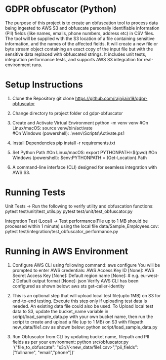 # GDPR obfuscator (Python)

The purpose of this project is to create an obfuscation tool to process data being ingested to AWS S3 and obfuscate personally identifiable information (PII) fields (like names, emails, phone numbers, address etc) in CSV files. The tool will be supplied with the S3 location of a file containing sensitive information, and the names of the affected fields. It will create a new file or byte stream object containing an exact copy of the input file but with the sensitive data replaced with obfuscated strings. It includes unit tests, integration performance tests, and supports AWS S3 integration for real-environment runs.

# Setup Instructions
1. Clone the Repository
git clone https://github.com/rajnijain19/gdpr-obfuscator

2. Change directory to project folder
cd gdpr-obfuscator

3. Create and Activate Virtual Environment
python -m venv venv
#On Linux/macOS: 
source venv/bin/activate        
#On Windows (powershell): 
.\venv\Scripts\Activate.ps1

4. Install Dependencies
pip install -r requirements.txt

5. Set Python Path
#On Linux/macOS: 
export PYTHONPATH=$(pwd)
#On Windows (powershell): 
$env:PYTHONPATH = (Get-Location).Path

6. A command-line interface (CLI) designed for seamless integration with AWS S3.
 
# Running Tests

Unit Tests -> Run the following to verify utility and obfuscation functions:
pytest test/unit/test_utils.py
pytest test/unit/test_obfuscator.py

Integration Test (Local) -> Test performance(File up to 1 MB should be processed within 1 minute) using the local file data/Sample_Employees.csv:
pytest test/integration/test_obfuscator_performance.py

# Running in AWS Environment

1. Configure AWS CLI using following command:
aws configure
You will be prompted to enter AWS credentials:
AWS Access Key ID [None]: <your-access-key-id>
AWS Secret Access Key [None]: <your-secret-access-key>
Default region name [None]: <your-default-region> # e.g. eu-west-2
Default output format [None]: json
Verify AWS CLI has been configured as shown below:
aws sts get-caller-identity

2. This is an optional step that will upload local test file(upto 1MB) on S3 for end-to-end testing. Execute this step only if uploading test data is needed. An existing data file could also be used. To Upload local test data to S3, update the bucket_name variable in script/load_sample_data.py with your own bucket name, then run the script to create and upload a file (up to 1 MB) on S3 with filepath new_data/file1.csv as shown below:
python script/load_sample_data.py

3. Run Obfuscator from CLI by updating bucket name, filepath and PII fields as per your environment:
python src/obfuscator.py '{"file_to_obfuscate": "s3://<your-bucket-name>/<new_data/file1.csv>","pii_fields": ["fullname", "email","phone"]}'


